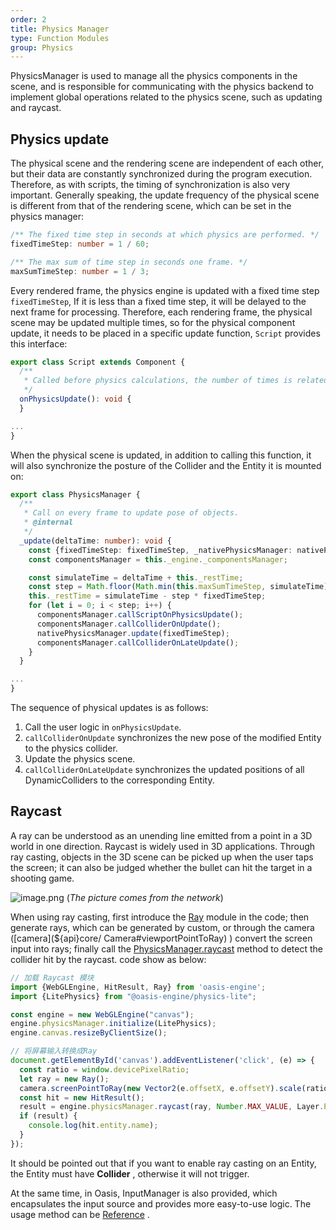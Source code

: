 ```yaml
---
order: 2 
title: Physics Manager 
type: Function Modules
group: Physics
---
```


PhysicsManager is used to manage all the physics components in the scene, and is responsible for communicating with the
physics backend to implement global operations related to the physics scene, such as updating and raycast.

## Physics update

The physical scene and the rendering scene are independent of each other, but their data are constantly synchronized
during the program execution. Therefore, as with scripts, the timing of synchronization is also very important.
Generally speaking, the update frequency of the physical scene is different from that of the rendering scene, which can
be set in the physics manager:

```ts
/** The fixed time step in seconds at which physics are performed. */
fixedTimeStep: number = 1 / 60;

/** The max sum of time step in seconds one frame. */
maxSumTimeStep: number = 1 / 3;
````

Every rendered frame, the physics engine is updated with a fixed time step `fixedTimeStep`, If it is less than a fixed
time step, it will be delayed to the next frame for processing. Therefore, each rendering frame, the physical scene may
be updated multiple times, so for the physical component update, it needs to be placed in a specific update
function, `Script` provides this interface:

```ts
export class Script extends Component {
  /**
   * Called before physics calculations, the number of times is related to the physical update frequency.
   */
  onPhysicsUpdate(): void {
  }

...
}
```

When the physical scene is updated, in addition to calling this function, it will also synchronize the posture of the
Collider and the Entity it is mounted on:

```ts
export class PhysicsManager {
  /**
   * Call on every frame to update pose of objects.
   * @internal
   */
  _update(deltaTime: number): void {
    const {fixedTimeStep: fixedTimeStep, _nativePhysicsManager: nativePhysicsManager} = this;
    const componentsManager = this._engine._componentsManager;

    const simulateTime = deltaTime + this._restTime;
    const step = Math.floor(Math.min(this.maxSumTimeStep, simulateTime) / fixedTimeStep);
    this._restTime = simulateTime - step * fixedTimeStep;
    for (let i = 0; i < step; i++) {
      componentsManager.callScriptOnPhysicsUpdate();
      componentsManager.callColliderOnUpdate();
      nativePhysicsManager.update(fixedTimeStep);
      componentsManager.callColliderOnLateUpdate();
    }
  }

...
}
```

The sequence of physical updates is as follows:

1. Call the user logic in `onPhysicsUpdate`.
2. `callColliderOnUpdate` synchronizes the new pose of the modified Entity to the physics collider.
3. Update the physics scene.
4. `callColliderOnLateUpdate` synchronizes the updated positions of all DynamicColliders to the corresponding Entity.

## Raycast

A ray can be understood as an unending line emitted from a point in a 3D world in one direction. Raycast is widely
used in 3D applications. Through ray casting, objects in the 3D scene can be picked up when the user taps the screen; it
can also be judged whether the bullet can hit the target in a shooting game.

![image.png](https://gw.alipayobjects.com/mdn/rms_d27172/afts/img/A*sr_IRYSLugMAAAAAAAAAAAAAARQnAQ)
(_The picture comes from the network_)

When using ray casting, first introduce the [Ray](${api}math/Ray) module in the code; then generate rays, which can be
generated by custom, or through the camera ([camera](${api}core/ Camera#viewportPointToRay)
) convert the screen input into rays; finally call the [PhysicsManager.raycast](${api}core/PhysicsManager#raycast)
method to detect the collider hit by the raycast. code show as below:

```typescript
// 加载 Raycast 模块
import {WebGLEngine, HitResult, Ray} from 'oasis-engine';
import {LitePhysics} from "@oasis-engine/physics-lite";

const engine = new WebGLEngine("canvas");
engine.physicsManager.initialize(LitePhysics);
engine.canvas.resizeByClientSize();

// 将屏幕输入转换成Ray
document.getElementById('canvas').addEventListener('click', (e) => {
  const ratio = window.devicePixelRatio;
  let ray = new Ray();
  camera.screenPointToRay(new Vector2(e.offsetX, e.offsetY).scale(ratio), ray);
  const hit = new HitResult();
  result = engine.physicsManager.raycast(ray, Number.MAX_VALUE, Layer.Everything, hit);
  if (result) {
    console.log(hit.entity.name);
  }
});
```

It should be pointed out that if you want to enable ray casting on an Entity, the Entity must have **Collider** ,
otherwise it will not trigger.

At the same time, in Oasis, InputManager is also provided, which encapsulates the input source and provides more
easy-to-use logic. The usage method can be [Reference](${docs}input) .
